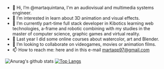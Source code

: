 - 👋 Hi, I’m @martaquintana, I'm an audiovisual and multimedia systems engineer.
- 👀 I’m interested in learn about 3D animation and visual effects.
- 🌱 I’m currently part-time full stack developer in Kibotics learning web technologies, a-frame and robotic combining with my studies in the master of computer science, graphic games and virtual reality.
- 🎨 Last year I did some online courses about watercolor, art and Blender.
- 💞️ I’m looking to collaborate on videogames, movies or animation films.
- 📫 How to reach me: here and in this e-mail martaqp97@gmail.com

<!---
martaquintana/martaquintana is a ✨ special ✨ repository because its `README.md` (this file) appears on your GitHub profile.
You can click the Preview link to take a look at your changes.
--->


![Anurag's github stats](https://github-readme-stats.vercel.app/api?username=martaquintana&show_icons=true&theme=chartreuse-dark)
[![Top Langs](https://github-readme-stats.vercel.app/api/top-langs/?username=martaquintana&layout=compact&langs_count=10)](https://github.com/anuraghazra/github-readme-stats)
